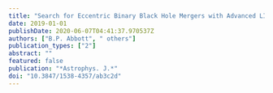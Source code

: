 ```yaml
---
title: "Search for Eccentric Binary Black Hole Mergers with Advanced LIGO and Advanced Virgo during their First and Second Observing Runs"
date: 2019-01-01
publishDate: 2020-06-07T04:41:37.970537Z
authors: ["B.P. Abbott", " others"]
publication_types: ["2"]
abstract: ""
featured: false
publication: "*Astrophys. J.*"
doi: "10.3847/1538-4357/ab3c2d"
---
```


